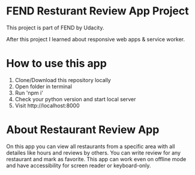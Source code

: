 # FEND Resturant Review App Project

This project is part of FEND by Udacity. 

After this project I learned about responsive web apps & service worker.

# How to use this app

1. Clone/Download this repository locally
2. Open folder in terminal
3. Run 'npm i'
4. Check your python version and start local server
5. Visit http://localhost:8000

# About Restaurant Review App

On this app you can view all restaurants from a specific area with all detailes like hours and reviews by others. You can write review for any restaurant and mark as favorite. This app can work even on offline mode and have accessibility for screen reader or keyboard-only.